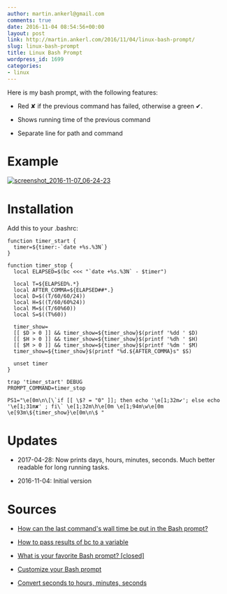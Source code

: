 ```yaml
---
author: martin.ankerl@gmail.com
comments: true
date: 2016-11-04 08:54:56+00:00
layout: post
link: http://martin.ankerl.com/2016/11/04/linux-bash-prompt/
slug: linux-bash-prompt
title: Linux Bash Prompt
wordpress_id: 1699
categories:
- linux
---
```


Here is my bash prompt, with the following features:



 	
  * Red ✘ if the previous command has failed, otherwise a green ✔.

 	
  * Shows running time of the previous command

 	
  * Separate line for path and command




# Example


[![screenshot_2016-11-07_06-24-23](http://martin.ankerl.com/wp-content/uploads/2016/11/Screenshot_2016-11-07_06-24-23.png)](http://martin.ankerl.com/wp-content/uploads/2016/11/Screenshot_2016-11-07_06-24-23.png)



# Installation




Add this to your .bashrc:
 

    
    function timer_start {
      timer=${timer:-`date +%s.%3N`}
    }
     
    function timer_stop {
      local ELAPSED=$(bc <<< "`date +%s.%3N` - $timer")
    
      local T=${ELAPSED%.*} 
      local AFTER_COMMA=${ELAPSED##*.}
      local D=$((T/60/60/24))
      local H=$((T/60/60%24))
      local M=$((T/60%60))
      local S=$((T%60))
    
      timer_show=
      [[ $D > 0 ]] && timer_show=${timer_show}$(printf '%dd ' $D)
      [[ $H > 0 ]] && timer_show=${timer_show}$(printf '%dh ' $H)
      [[ $M > 0 ]] && timer_show=${timer_show}$(printf '%dm ' $M)
      timer_show=${timer_show}$(printf "%d.${AFTER_COMMA}s" $S)
      
      unset timer
    }
     
    trap 'timer_start' DEBUG
    PROMPT_COMMAND=timer_stop
     
    PS1="\e[0m\n\[\`if [[ \$? = "0" ]]; then echo '\e[1;32m✔'; else echo '\e[1;31m✘' ; fi\` \e[1;32m\h\e[0m \e[1;94m\w\e[0m \e[93m\${timer_show}\e[0m\n\$ "
    



 


# Updates






  * 2017-04-28: Now prints days, hours, minutes, seconds. Much better readable for long running tasks.

  * 2016-11-04: Initial version




# Sources





 	
  * [How can the last command's wall time be put in the Bash prompt?](http://stackoverflow.com/a/1862762/48181)

 	
  * [How to pass results of bc to a variable](http://askubuntu.com/a/229451/14585)

 	
  * [What is your favorite Bash prompt? [closed]](http://stackoverflow.com/a/103874/48181)

 	
  * [Customize your Bash prompt](https://makandracards.com/makandra/1090-customize-your-bash-prompt)

        
  * [Convert seconds to hours, minutes, seconds](http://stackoverflow.com/a/32164707/48181)


